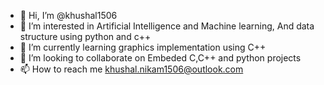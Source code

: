 - 👋 Hi, I’m @khushal1506
- 👀 I’m interested in Artificial Intelligence and Machine learning, And data structure using python and c++
- 🌱 I’m currently learning graphics implementation using C++
- 💞️ I’m looking to collaborate on Embeded C,C++ and python projects
- 📫 How to reach me khushal.nikam1506@outlook.com

<!---
khushal1506/khushal1506 is a ✨ special ✨ repository because its `README.md` (this file) appears on your GitHub profile.
You can click the Preview link to take a look at your changes.
--->
